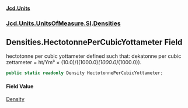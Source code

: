 #### [Jcd.Units](index.md 'index')

### [Jcd.Units.UnitsOfMeasure.SI](Jcd.Units.UnitsOfMeasure.SI.md 'Jcd.Units.UnitsOfMeasure.SI').[Densities](Densities.md 'Jcd.Units.UnitsOfMeasure.SI.Densities')

## Densities.HectotonnePerCubicYottameter Field

hectotonne per cubic yottameter defined such that: dekatonne per cubic zettameter = ht/Ym³ ×
(10.0)/((1000.0)*(1000.0)*(1000.0)).

```csharp
public static readonly Density HectotonnePerCubicYottameter;
```

#### Field Value

[Density](Density.md 'Jcd.Units.UnitTypes.Density')